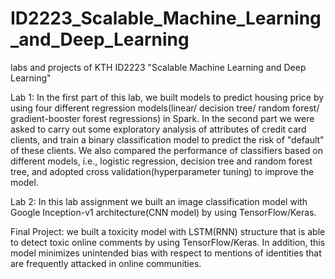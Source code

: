 # ID2223_Scalable_Machine_Learning_and_Deep_Learning
labs and projects of KTH ID2223 "Scalable Machine Learning and Deep Learning"

Lab 1: In the first part of this lab, we built models to predict housing price by using four different regression models(linear/ decision tree/ random forest/ gradient-booster forest regressions) in Spark. In the second part we were asked to carry out some exploratory analysis of attributes of credit card clients, and train a binary classification model to predict the risk of "default" of these clients. We also compared the performance of classifiers based on different models, i.e., logistic regression, decision tree and random forest tree, and adopted cross validation(hyperparameter tuning) to improve the model.
  
Lab 2: In this lab assignment we built an image classification model with Google Inception-v1 architecture(CNN model) by using TensorFlow/Keras.  
  
Final Project: we built a toxicity model with LSTM(RNN) structure that is able to detect toxic online comments by using TensorFlow/Keras. In addition, this model minimizes unintended bias with respect to mentions of identities that are frequently attacked in online communities.
